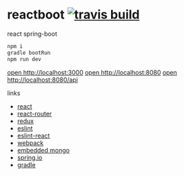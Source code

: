 reactboot [![travis build](https://travis-ci.org/daggerok/reactboot.svg?branch=master)](https://travis-ci.org/daggerok/reactboot)
=========

react spring-boot

```sh
npm i
gradle bootRun
npm run dev
```

[open http://localhost:3000](http://localhost:3000)
[open http://localhost:8080](http://localhost:8080)
[open http://localhost:8080/api](http://localhost:8080/api)

links

- [react](https://facebook.github.io/react)
- [react-router](https://github.com/reactjs/react-router/tree/master/docs)
- [redux](https://reduxframework.com)
- [eslint](http://eslint.org/docs/user-guide/configuring.html#specifying-environments)
- [eslint-react](https://github.com/yannickcr/eslint-plugin-react)
- [webpack](https://webpack.github.io)
- [embedded mongo](https://github.com/flapdoodle-oss/de.flapdoodle.embed.mongo)
- [spring.io](https://spring.io)
- [gradle](http://gradle.org)
